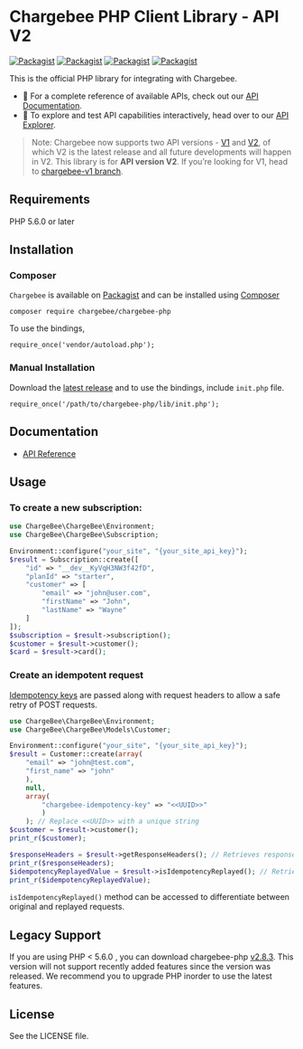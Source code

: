 # Chargebee PHP Client Library - API V2

[![Packagist](https://img.shields.io/packagist/v/chargebee/chargebee-php.svg?maxAge=3)](https://packagist.org/packages/chargebee/chargebee-php)
[![Packagist](https://img.shields.io/packagist/dt/chargebee/chargebee-php.svg?maxAge=3)](https://packagist.org/packages/chargebee/chargebee-php/stats)
[![Packagist](https://img.shields.io/packagist/dm/chargebee/chargebee-php.svg?maxAge=3)](https://packagist.org/packages/chargebee/chargebee-php/stats)
[![Packagist](https://img.shields.io/packagist/l/chargebee/chargebee-php.svg?maxAge=3)](https://packagist.org/packages/chargebee/chargebee-php)

This is the official PHP library for integrating with Chargebee.

- 📘 For a complete reference of available APIs, check out our [API Documentation](https://apidocs.chargebee.com/docs/api/?lang=php).  
- 🧪 To explore and test API capabilities interactively, head over to our [API Explorer](https://api-explorer.chargebee.com).

>Note: Chargebee now supports two API versions - [V1](https://apidocs.chargebee.com/docs/api/v1) and [V2](https://apidocs.chargebee.com/docs/api), of which V2 is the latest release and all future developments will happen in V2. This library is for <b>API version V2</b>. If you’re looking for V1, head to [chargebee-v1 branch](https://github.com/chargebee/chargebee-php/tree/chargebee-v1).

## Requirements

PHP 5.6.0 or later

## Installation

### Composer
```Chargebee``` is available on [Packagist](https://packagist.org/packages/chargebee/chargebee-php) and can be installed using [Composer](https://getcomposer.org/)

<pre><code>composer require chargebee/chargebee-php</code></pre>

To use the bindings, 
<pre><code>require_once('vendor/autoload.php');</code></pre>

### Manual Installation
Download the [latest release](https://github.com/chargebee/chargebee-php/releases) and to use the bindings, include 
<code>init.php</code> file. 
<pre><code>require_once('/path/to/chargebee-php/lib/init.php');</code></pre>

## Documentation

* <a href="https://apidocs.chargebee.com/docs/api?lang=php" target="_blank">API Reference</a>

## Usage

### To create a new subscription:

```php
use ChargeBee\ChargeBee\Environment;
use ChargeBee\ChargeBee\Subscription;

Environment::configure("your_site", "{your_site_api_key}");
$result = Subscription::create([
    "id" => "__dev__KyVqH3NW3f42fD",
    "planId" => "starter",
    "customer" => [
        "email" => "john@user.com",
        "firstName" => "John",
        "lastName" => "Wayne"
    ]
]);
$subscription = $result->subscription();
$customer = $result->customer();
$card = $result->card();
```

### Create an idempotent request

[Idempotency keys](https://apidocs.chargebee.com/docs/api/idempotency?prod_cat_ver=2) are passed along with request headers to allow a safe retry of POST requests. 

```php
use ChargeBee\ChargeBee\Environment;
use ChargeBee\ChargeBee\Models\Customer;

Environment::configure("your_site", "{your_site_api_key}");
$result = Customer::create(array(
    "email" => "john@test.com",
    "first_name" => "john"
    ), 
    null, 
    array(
        "chargebee-idempotency-key" => "<<UUID>>"
        )
    ); // Replace <<UUID>> with a unique string
$customer = $result->customer();
print_r($customer);

$responseHeaders = $result->getResponseHeaders(); // Retrieves response headers
print_r($responseHeaders);
$idempotencyReplayedValue = $result->isIdempotencyReplayed(); // Retrieves Idempotency replayed header value
print_r($idempotencyReplayedValue);
```
`isIdempotencyReplayed()` method can be accessed to differentiate between original and replayed requests.

## Legacy Support

If you are using PHP < 5.6.0 , you can download chargebee-php [v2.8.3](https://github.com/chargebee/chargebee-php/tree/v2.8.3). This version will not support recently added features since the version was released. We recommend you to upgrade PHP inorder to use the latest features. 
## License

See the LICENSE file.

